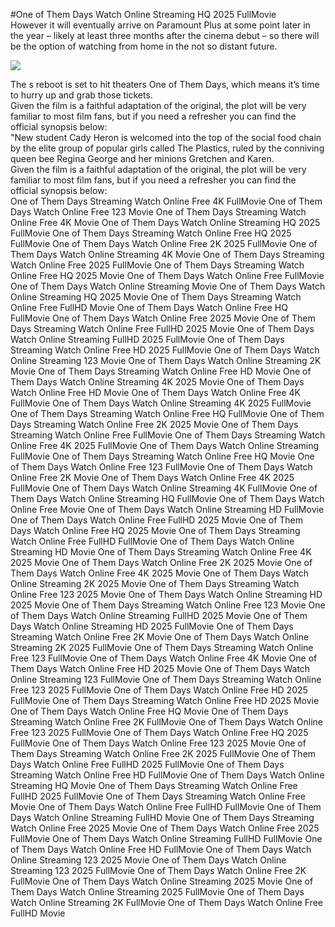 #One of Them Days Watch Online Streaming HQ 2025 FullMovie  
However it will eventually arrive on Paramount Plus at some point later in the year – likely at least three months after the cinema debut – so there will be the option of watching from home in the not so distant future.  
  
[![](https://i.imgur.com/qSNzIqt.png)](https://movie.rssnews.media/bkEPJdK.php)  
  
The s reboot is set to hit theaters One of Them Days, which means it’s time to hurry up and grab those tickets.  
Given the film is a faithful adaptation of the original, the plot will be very familiar to most film fans, but if you need a refresher you can find the official synopsis below:  
"New student Cady Heron is welcomed into the top of the social food chain by the elite group of popular girls called The Plastics, ruled by the conniving queen bee Regina George and her minions Gretchen and Karen.  
Given the film is a faithful adaptation of the original, the plot will be very familiar to most film fans, but if you need a refresher you can find the official synopsis below:  
One of Them Days Streaming Watch Online Free 4K FullMovie
One of Them Days Watch Online Free 123 Movie
One of Them Days Streaming Watch Online Free 4K Movie
One of Them Days Watch Online Streaming HQ 2025 FullMovie
One of Them Days Streaming Watch Online Free HQ 2025 FullMovie
One of Them Days Watch Online Free 2K 2025 FullMovie
One of Them Days Watch Online Streaming 4K Movie
One of Them Days Streaming Watch Online Free 2025 FullMovie
One of Them Days Streaming Watch Online Free HQ 2025 Movie
One of Them Days Watch Online Free FullMovie
One of Them Days Watch Online Streaming Movie
One of Them Days Watch Online Streaming HQ 2025 Movie
One of Them Days Streaming Watch Online Free FullHD Movie
One of Them Days Watch Online Free HQ FullMovie
One of Them Days Watch Online Free 2025 Movie
One of Them Days Streaming Watch Online Free FullHD 2025 Movie
One of Them Days Watch Online Streaming FullHD 2025 FullMovie
One of Them Days Streaming Watch Online Free HD 2025 FullMovie
One of Them Days Watch Online Streaming 123 Movie
One of Them Days Watch Online Streaming 2K Movie
One of Them Days Streaming Watch Online Free HD Movie
One of Them Days Watch Online Streaming 4K 2025 Movie
One of Them Days Watch Online Free HD Movie
One of Them Days Watch Online Free 4K FullMovie
One of Them Days Watch Online Streaming 4K 2025 FullMovie
One of Them Days Streaming Watch Online Free HQ FullMovie
One of Them Days Streaming Watch Online Free 2K 2025 Movie
One of Them Days Streaming Watch Online Free FullMovie
One of Them Days Streaming Watch Online Free 4K 2025 FullMovie
One of Them Days Watch Online Streaming FullMovie
One of Them Days Streaming Watch Online Free HQ Movie
One of Them Days Watch Online Free 123 FullMovie
One of Them Days Watch Online Free 2K Movie
One of Them Days Watch Online Free 4K 2025 FullMovie
One of Them Days Watch Online Streaming 4K FullMovie
One of Them Days Watch Online Streaming HQ FullMovie
One of Them Days Watch Online Free Movie
One of Them Days Watch Online Streaming HD FullMovie
One of Them Days Watch Online Free FullHD 2025 Movie
One of Them Days Watch Online Free HQ 2025 Movie
One of Them Days Streaming Watch Online Free FullHD FullMovie
One of Them Days Watch Online Streaming HD Movie
One of Them Days Streaming Watch Online Free 4K 2025 Movie
One of Them Days Watch Online Free 2K 2025 Movie
One of Them Days Watch Online Free 4K 2025 Movie
One of Them Days Watch Online Streaming 2K 2025 Movie
One of Them Days Streaming Watch Online Free 123 2025 Movie
One of Them Days Watch Online Streaming HD 2025 Movie
One of Them Days Streaming Watch Online Free 123 Movie
One of Them Days Watch Online Streaming FullHD 2025 Movie
One of Them Days Watch Online Streaming HD 2025 FullMovie
One of Them Days Streaming Watch Online Free 2K Movie
One of Them Days Watch Online Streaming 2K 2025 FullMovie
One of Them Days Streaming Watch Online Free 123 FullMovie
One of Them Days Watch Online Free 4K Movie
One of Them Days Watch Online Free HD 2025 Movie
One of Them Days Watch Online Streaming 123 FullMovie
One of Them Days Streaming Watch Online Free 123 2025 FullMovie
One of Them Days Watch Online Free HD 2025 FullMovie
One of Them Days Streaming Watch Online Free HD 2025 Movie
One of Them Days Watch Online Free HQ Movie
One of Them Days Streaming Watch Online Free 2K FullMovie
One of Them Days Watch Online Free 123 2025 FullMovie
One of Them Days Watch Online Free HQ 2025 FullMovie
One of Them Days Watch Online Free 123 2025 Movie
One of Them Days Streaming Watch Online Free 2K 2025 FullMovie
One of Them Days Watch Online Free FullHD 2025 FullMovie
One of Them Days Streaming Watch Online Free HD FullMovie
One of Them Days Watch Online Streaming HQ Movie
One of Them Days Streaming Watch Online Free FullHD 2025 FullMovie
One of Them Days Streaming Watch Online Free Movie
One of Them Days Watch Online Free FullHD FullMovie
One of Them Days Watch Online Streaming FullHD Movie
One of Them Days Streaming Watch Online Free 2025 Movie
One of Them Days Watch Online Free 2025 FullMovie
One of Them Days Watch Online Streaming FullHD FullMovie
One of Them Days Watch Online Free HD FullMovie
One of Them Days Watch Online Streaming 123 2025 Movie
One of Them Days Watch Online Streaming 123 2025 FullMovie
One of Them Days Watch Online Free 2K FullMovie
One of Them Days Watch Online Streaming 2025 Movie
One of Them Days Watch Online Streaming 2025 FullMovie
One of Them Days Watch Online Streaming 2K FullMovie
One of Them Days Watch Online Free FullHD Movie